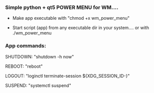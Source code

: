 ### Simple python + qt5 POWER MENU for WM....


- Make app executable with "chmod +x wm_power_menu"

- Start script (app) from any executable dir in your system.... or with ./wm_power_menu



### App commands:

SHUTDOWN: "shutdown -h now"

REBOOT:   "reboot"

LOGOUT:   "loginctl terminate-session ${XDG_SESSION_ID-}"

SUSPEND:  "systemctl suspend"
